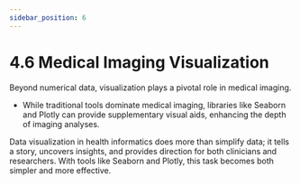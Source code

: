 ```yaml
---
sidebar_position: 6
---
```


# 4.6 Medical Imaging Visualization

Beyond numerical data, visualization plays a pivotal role in medical imaging.

- While traditional tools dominate medical imaging, libraries like Seaborn and Plotly can provide supplementary visual aids, enhancing the depth of imaging analyses.

Data visualization in health informatics does more than simplify data; it tells a story, uncovers insights, and provides direction for both clinicians and researchers. With tools like Seaborn and Plotly, this task becomes both simpler and more effective.
